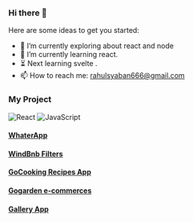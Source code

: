 ### Hi there 👋

Here are some ideas to get you started:

- 🔭  I’m currently exploring about react and node
- 🌱  I’m currently learning react.
- ⏳   Next learning svelte .
- 📫  How to reach me: rahulsyaban666@gmail.com

### My Project
![React](https://img.shields.io/badge/-React-black?style=flat-square&logo=react)
![JavaScript](https://img.shields.io/badge/-JavaScript-black?style=flat-square&logo=javascript)
#### [WhaterApp](https://wheatermaster.netlify.app/)
#### [WindBnb Filters](https://windbnbchallengs.netlify.app/)
#### [GoCooking Recipes App](https://gocooking.netlify.app/)
#### [Gogarden e-commerces](https://gogarden.netlify.app/)
#### [Gallery App](https://darwinantariksa.netlify.app/)
